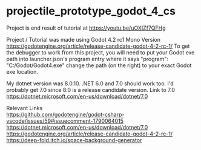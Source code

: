 # projectile_prototype_godot_4_cs
Project is end result of tutorial at https://youtu.be/uOXIZf7QFHg

Project / Tutorial was made using Godot 4.2 rc1 Mono Version https://godotengine.org/article/release-candidate-godot-4-2-rc-1/
To get the debugger to work from this project, you will need to put your Godot exe path into launcher.json's program entry
where it says "program": "C:/Godot/Godot4.exe" change the path (on the right) to your exact Godot exe location.

My dotnet version was 8.0.10. .NET 6.0 and 7.0 should work too. I'd probably get 7.0 since 8.0 is a release candidate version.
Link to 7.0 https://dotnet.microsoft.com/en-us/download/dotnet/7.0

Relevant Links \
https://github.com/godotengine/godot-csharp-vscode/issues/59#issuecomment-1790064015 \
https://dotnet.microsoft.com/en-us/download/dotnet/7.0 \
https://godotengine.org/article/release-candidate-godot-4-2-rc-1/ \
https://deep-fold.itch.io/space-background-generator
